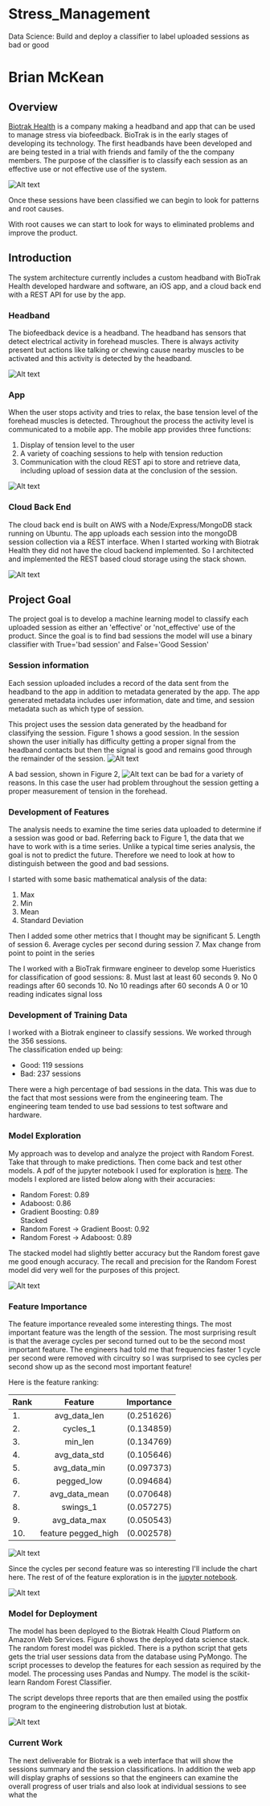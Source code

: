 

# Stress_Management
Data Science: Build and deploy a classifier to label uploaded sessions as bad or good

# Brian McKean

## Overview

[Biotrak Health](https://www.biotrakhealth.com "BioTrak Health Homepage") is a company making a headband and app that can be used to manage stress via biofeedback. BioTrak is in the early stages of developing its technology. The first headbands have been developed and are being tested in a trial with friends and family of the the company members. The purpose of the classifier is to classify each session as an effective use or not effective use of the system.

![Alt text](./images/BioTrakLogo.png)

Once these sessions have been classified we can begin to look for patterns and root causes.

With root causes we can start to look for ways to eliminated problems and improve the product.

## Introduction

The system architecture currently includes a custom headband with BioTrak Health developed hardware and software, an iOS app, and a cloud back end with a REST API for use by the app.  

### Headband
The biofeedback device is a headband. The headband has sensors that detect electrical activity in forehead muscles. There is always activity present but actions like talking or chewing cause nearby muscles to be activated and this activity is detected by the headband.

![Alt text](./images/ManWearingHeadBand.png)

### App
When the user stops activity and tries to relax, the base tension level of the forehead muscles is detected. Throughout the process the activity level is communicated to a mobile app. The mobile app provides three functions:
1. Display of tension level to the user
2. A variety of coaching sessions to help with tension reduction
3. Communication with the cloud REST api to store and retrieve data, including upload of session data at the conclusion of the session.

![Alt text](./images/PhoneAndHeadBand.png)

### Cloud Back End
The cloud back end is built on AWS with a Node/Express/MongoDB stack running on Ubuntu. The app uploads each session into the mongoDB session collection via a REST interface. When I started working with Biotrak Health they did not have the cloud backend implemented. So I architected and implemented the REST based cloud storage using the stack shown.

![Alt text](./images/Architecture.png)

##  Project Goal

The project goal is to develop a machine learning model to classify each uploaded session as either an 'effective' or 'not_effective' use of the product. Since the goal is to find bad sessions the model will use a binary classifier with True='bad session' and False='Good Session'

### Session information
Each session uploaded includes a record of the data sent from the headband to the app in addition to metadata generated by the app. The app generated metadata includes user information, date and time, and session metadata such as which type of session.

This project uses the session data generated by the headband for classifying the session.  Figure 1 shows a good session. In the session shown the user initially has difficulty getting a proper signal from the headband contacts but then the signal is good and remains good through the remainder of the session.
![Alt text](./images/GoodSession.png "Figure 1. Good Session")

A bad session, shown in Figure 2, ![Alt text](./images/BadSession.png "Figure 2. Bad Session") can be bad for a variety of reasons. In this case the user had problem throughout the session getting a proper measurement of tension in the forehead.

### Development of Features

The analysis needs to examine the time series data uploaded to determine if a session was good or bad.
Referring back to Figure 1, the data that we have to work with is a time series. Unlike a typical time series analysis, the goal is not to predict the future. Therefore we need to look at how to distinguish between the good and bad sessions.

I started with some basic mathematical analysis of the data:
1. Max
2. Min
3. Mean
4. Standard Deviation

Then I added some other metrics that I thought may be significant
5. Length of session
6. Average cycles per second during session
7. Max change from point to point in the series

The I worked with a BioTrak firmware engineer to develop some Hueristics for classification of good sessions:
8. Must last at least 60 seconds
9. No 0 readings after 60 seconds
10. No 10 readings after 60 seconds
A 0 or 10 reading indicates signal loss


### Development of Training Data

I worked with a Biotrak engineer to classify sessions. We worked through the 356 sessions.  
The classification ended up being:
* Good: 119 sessions
* Bad: 237 sessions

There were a high percentage of bad sessions in the data. This was due to the fact that most sessions were from the engineering team. The engineering team tended to use bad sessions to test software and hardware.

### Model Exploration
My approach was to develop and analyze the project with Random Forest. Take that through to make predictions. Then come back and test other models. A pdf of the jupyter notebook I used for exploration is [here](./notebooks/Brian_McKean_Stress_Management.pdf).  The models I explored are listed below along with their accuracies:
* Random Forest: 0.89
* Adaboost: 0.86
* Gradient Boosting: 0.89  
Stacked
* Random Forest -> Gradient Boost: 0.92
* Random Forest -> Adaboost: 0.89

The stacked model had slightly better accuracy but the Random forest gave me good enough accuracy. The recall and precision for the Random Forest model did very well for the purposes of this project.

![Alt text](./images/recall-precision.png "Figure 3 Precision Recall Curve for Random Forest")

### Feature Importance
The feature importance revealed some interesting things. The most important feature was the length of the session. The most surprising result is that the average cycles per second turned out to be the second most important feature. The engineers had told me that frequencies faster 1 cycle per second were removed with circuitry so I was surprised to see cycles per second show up as the second most important feature!

Here is the feature ranking:

| Rank | Feature             | Importance   |
|------|:-------------------:|-------------:|
|1.    | avg_data_len        | (0.251626)   |
|2.    | cycles_1            |(0.134859)    |
|3.    | min_len             |(0.134769)    |
|4.    | avg_data_std        |(0.105646)    |
|5.    | avg_data_min        |(0.097373)    |
|6.    | pegged_low          |(0.094684)    |
|7.    | avg_data_mean       |(0.070648)    |
|8.    | swings_1            |(0.057275)    |
|9.    | avg_data_max        |(0.050543)    |
|10.   | feature pegged_high |(0.002578)    |

![Alt text](./images/FeatureImportance.png "Figure 4 Feature Importance")

Since the cycles per second feature was so interesting I'll include the chart here. The rest of of the feature exploration is in the [jupyter notebook](./notebooks/Brian_McKean_Stress_Management.pdf).

![Alt text](./images/cycles.png "Figure 5 Cycles Per Second as Feature")


### Model for Deployment
The model has been deployed to the Biotrak Health Cloud Platform on Amazon Web Services.
Figure 6 shows the deployed data science stack. The random forest model was pickled. There is a python script that gets gets the trial user sessions data from the database using PyMongo. The script processes to develop the features for each session as required by the model. The processing uses Pandas and Numpy. The model is the scikit-learn Random Forest Classifier.

The script develops three reports that are then emailed using the postfix program to the engineering distrobution lust at biotak.


![Alt text](./images/Deployment.png "Figure 6 Deployment Model")


### Current Work
The next deliverable for Biotrak is a web interface that will show the sessions summary and the session classifications. In addition the web app will display graphs of sessions so that the engineers can examine the overall progress of user trials and also look at individual sessions to see what the
